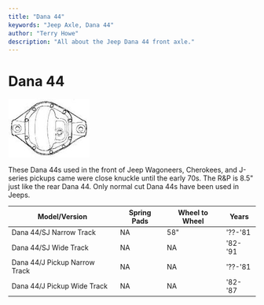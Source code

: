 ```yaml
---
title: "Dana 44"
keywords: "Jeep Axle, Dana 44"
author: "Terry Howe"
description: "All about the Jeep Dana 44 front axle."
---
```

# Dana 44

![Dana 44 diff cover](../../img/axle/bwd44.jpg)

These Dana 44s used in the front of Jeep Wagoneers, Cherokees, and J-series pickups came were close knuckle until the early 70s. The R&P is 8.5" just like the rear Dana 44. Only normal cut Dana 44s have been used in Jeeps.

| Model/Version                 | Spring Pads | Wheel to Wheel | Years   |
|-------------------------------|-------------|----------------|---------|
| Dana 44/SJ Narrow Track       | NA          | 58"            | '??-'81 |
| Dana 44/SJ Wide Track         | NA          | NA             | '82-'91 |
| Dana 44/J Pickup Narrow Track | NA          | NA             | '??-'81 |
| Dana 44/J Pickup Wide Track   | NA          | NA             | '82-'87 |
